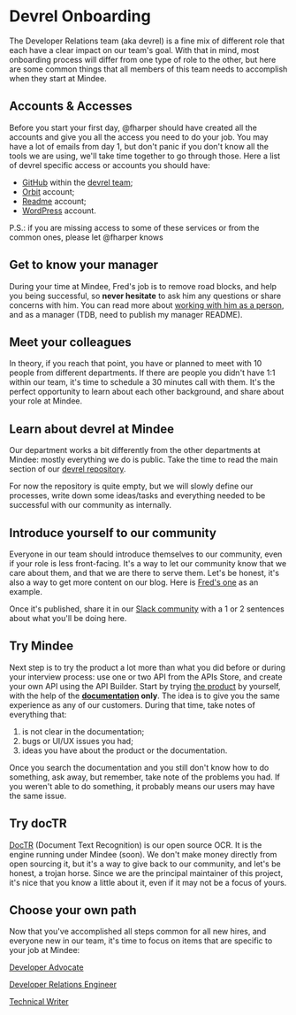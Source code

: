 # Devrel Onboarding

The Developer Relations team (aka devrel) is a fine mix of different role that each have a clear impact on our team's goal. With that in mind, most onboarding process will differ from one type of role to the other, but here are some common things that all members of this team needs to accomplish when they start at Mindee.

## Accounts & Accesses

Before you start your first day, @fharper should have created all the accounts and give you all the access you need to do your job. You may have a lot of emails from day 1, but don't panic if you don't know all the tools we are using, we'll take time together to go through those. Here a list of devrel specific access or accounts you should have:

- [GitHub](https://github.com/mindee) within the [devrel team](https://github.com/orgs/mindee/teams/devrel);
- [Orbit](https://app.orbit.love/) account;
- [Readme](https://readme.com/) account;
- [WordPress](https://mindee.com/blog) account.

P.S.: if you are missing access to some of these services or from the common ones, please let @fharper knows

## Get to know your manager

During your time at Mindee, Fred's job is to remove road blocks, and help you being successful, so **never hesitate** to ask him any questions or share concerns with him. You can read more about [working with him as a person](https://fred.dev/workingwithme/), and as a manager (TDB, need to publish my manager README).

## Meet your colleagues

In theory, if you reach that point, you have or planned to meet with 10 people from different departments. If there are people you didn't have 1:1 within our team, it's time to schedule a 30 minutes call with them. It's the perfect opportunity to learn about each other background, and share about your role at Mindee.

## Learn about devrel at Mindee

Our department works a bit differently from the other departments at Mindee: mostly everything we do is public. Take the time to read the main section of our [devrel repository](https://github.com/mindee/devrel).

For now the repository is quite empty, but we will slowly define our processes, write down some ideas/tasks and everything needed to be successful with our community as internally.

## Introduce yourself to our community

Everyone in our team should introduce themselves to our community, even if your role is less front-facing. It's a way to let our community know that we care about them, and that we are there to serve them. Let's be honest, it's also a way to get more content on our blog. Here is [Fred's one](https://mindee.com/blog/fred) as an example.

Once it's published, share it in our [Slack community](https://join.slack.com/t/mindee-community/shared_invite/zt-uzgmljfl-MotFVfH~IdEZxjp~0zldww) with a 1 or 2 sentences about what you'll be doing here.

## Try Mindee

Next step is to try the product a lot more than what you did before or during your interview process: use one or two API from the APIs Store, and create your own API using the API Builder. Start by trying [the product](https://platform.mindee.com/) by yourself, with the help of the **[documentation](https://developers.mindee.com/docs) only**. The idea is to give you the same experience as any of our customers. During that time, take notes of everything that:

1. is not clear in the documentation;
2. bugs or UI/UX issues you had;
3. ideas you have about the product or the documentation.

Once you search the documentation and you still don't know how to do something, ask away, but remember, take note of the problems you had. If you weren't able to do something, it probably means our users may have the same issue.

## Try docTR

[DocTR](https://github.com/mindee/doctr/) (Document Text Recognition) is our open source OCR. It is the engine running under Mindee (soon). We don't make money directly from open sourcing it, but it's a way to give back to our community, and let's be honest, a trojan horse. Since we are the principal maintainer of this project, it's nice that you know a little about it, even if it may not be a focus of yours.

## Choose your own path

Now that you've accomplished all steps common for all new hires, and everyone new in our team, it's time to focus on items that are specific to your job at Mindee:

[Developer Advocate](developer-advocate.md)

[Developer Relations Engineer](developer-relations-engineer.md)

[Technical Writer](technical-writer.md)

